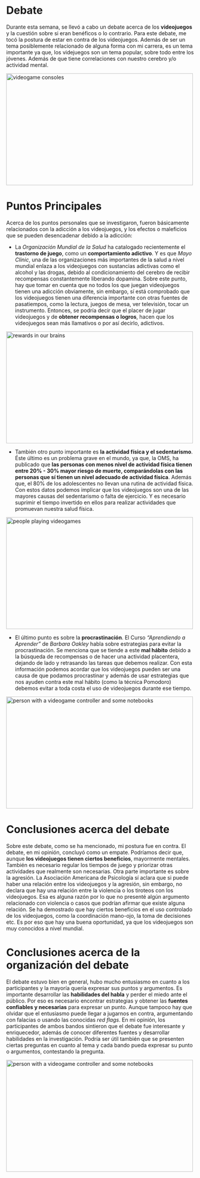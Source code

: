 # Debate
Durante esta semana, se llevó a cabo un debate acerca de los **videojuegos** y la cuestión sobre si eran benéficos o lo contrario. Para este debate, me tocó la postura de estar en contra de los videojuegos. 
Además de ser un tema posiblemente relacionado de alguna forma con mi carrera, es un tema importante ya que, los videjuegos son un tema popular, sobre todo entre los jóvenes. Además de que tiene correlaciones con nuestro cerebro y/o actividad mental.

<img src="https://www.muycomputer.com/wp-content/uploads/2022/07/Mercado-de-los-videojuegos-decrece-2022-e1657268244413.jpg" alt="videogame consoles" width="500" height="300">

# Puntos Principales
Acerca de los puntos personales que se investigaron, fueron básicamente relacionados con la adicción a los videojuegos, y los efectos o maleficios que se pueden desencadenar debido a la adicción:

- La *Organización Mundial de la Salud* ha catalogado recientemente el **trastorno de juego**, como un **comportamiento adictivo**. Y es que *Mayo Clinic*, una de las organizaciones más importantes de la salud a nivel mundial enlaza a los videojuegos con sustancias adictivas como el alcohol y las drogas, debido al condicionamiento del cerebro de recibir recompensas constantemente liberando dopamina. Sobre este punto, hay que tomar en cuenta que no todos los que juegan videojuegos tienen una adicción obviamente, sin embargo, sí está comprobado que los videojuegos tienen una diferencia importante con otras fuentes de pasatiempos, como la lectura, juegos de mesa, ver televisión, tocar un instrumento. Entonces, se podría decir que el placer de jugar videojuegos y de **obtener recompensas o logros**, hacen que los videojuegos sean más llamativos o por así decirlo, adictivos.

<img src="https://www.upressonline.com/wp-content/uploads/2015/10/BrainReward_web1.jpg" alt="rewards in our brains" width="500" height="300">

- También otro punto importante es **la actividad física y el sedentarismo**. Éste último es un problema grave en el mundo, ya que, la OMS, ha publicado que **las personas con menos nivel de actividad física tienen entre 20% - 30% mayor riesgo de muerte, comparándolas con las personas que sí tienen un nivel adecuado de actividad física**. Además que, el 80% de los adolescentes no llevan una rutina de actividad física. Con estos datos podemos implicar que los videojuegos son una de las mayores causas del sedentarismo o falta de ejercicio. Y es necesario suprimir el tiempo invertido en ellos para realizar actividades que promuevan nuestra salud física.

<img src="https://cdn-3.expansion.mx/dims4/default/88c0457/2147483647/strip/true/crop/362x217+0+0/resize/1200x719!/format/webp/quality/90/?url=https%3A%2F%2Fcherry-brightspot.s3.amazonaws.com%2Fmedia%2F2015%2F09%2F30%2Fninoechado.jpg" alt="people playing videogames" width="500" height="300">

- El último punto es sobre la **procrastinación**. El Curso *“Aprendiendo a Aprender”* de *Barbara Oakley* habla sobre estrategias para evitar la procrastinación. Se menciona que se tiende a este **mal hábito** debido a la búsqueda de recompensas o de hacer una actividad placentera, dejando de lado y retrasando las tareas que debemos realizar. Con esta información podemos acordar que los videojuegos pueden ser una causa de que podamos procrastinar y además de usar estrategias que nos ayuden contra este mal hábito (como la técnica Pomodoro) debemos evitar a toda costa el uso de videojuegos durante ese tiempo. 

<img src="https://s3.amazonaws.com/cdn.ucribs.com/images/2016/09/30072125/procrastination-11.png" alt="person with a videogame controller and some notebooks" width="500" height="300">

# Conclusiones acerca del debate
Sobre este debate, como se ha mencionado, mi postura fue en contra. El debate, en mi opinión, concluyó como un empate. Podríamos decir que, aunque **los videojuegos tienen ciertos beneficios**, mayormente mentales. También es necesario regular los tiempos de juego y priorizar otras actividades que realmente son necesarias. Otra parte importante es sobre la agresión. La Asociación Americana de Psicología sí aclara que si puede haber una relación entre los videojuegos y la agresión, sin embargo, no declara que hay una relación entre la violencia o los tiroteos con los videojuegos. Esa es alguna razón por lo que no presenté algún argumento relacionado con violencia o casos que podrían afirmar que existe alguna relación. 
Se ha demostrado que hay ciertos beneficios en el uso controlado de los videojuegos, como la coordinación mano-ojo, la toma de decisiones etc. Es por eso que hay una buena oportunidad, ya que los videojuegos son muy conocidos a nivel mundial. 

# Conclusiones acerca de la organización del debate
El debate estuvo bien en general, hubo mucho entusiasmo en cuanto a los participantes y la mayoría quería expresar sus puntos y argumentos. Es importante desarrollar las **habilidades del habla** y perder el miedo ante el público. Por eso es necesario encontrar estrategias y obtener las **fuentes confiables y necesarias** para expresar un punto. Aunque tampoco hay que olvidar que el entusiasmo puede llegar a jugarnos en contra, argumentando con falacias o usando las conocidas *red flags*.
En mi opinión, los participantes de ambos bandos sintieron que el debate fue interesante y enriquecedor, además de conocer diferentes fuentes y desarrollar habilidades en la investigación. Podría ser útil también que se presenten ciertas preguntas en cuanto al tema y cada bando pueda expresar su punto o argumentos, contestando la pregunta. 

<img src="https://educacion30.b-cdn.net/wp-content/uploads/2020/03/ventajas-y-desventajas-de-las-redes-sociales-1.jpg" alt="person with a videogame controller and some notebooks" width="500" height="300">





